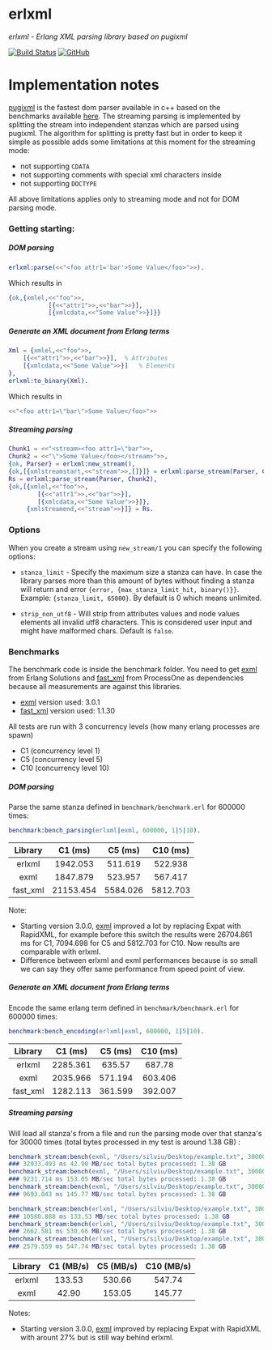 # erlxml

*erlxml - Erlang XML parsing library based on pugixml*

[![Build Status](https://travis-ci.com/silviucpp/erlxml.svg?branch=master)](https://travis-ci.com/github/silviucpp/erlxml)
[![GitHub](https://img.shields.io/github/license/silviucpp/erlxml)](https://github.com/silviucpp/erlxml/blob/master/LICENSE)

# Implementation notes

[pugixml][1] is the fastest dom parser available in c++ based on the benchmarks available [here][2]. The streaming parsing is implemented by 
splitting the stream into independent stanzas which are parsed using pugixml. The algorithm for splitting is pretty fast but in order to keep it simple as possible 
adds some limitations at this moment for the streaming mode:

- not supporting `CDATA`
- not supporting comments with special xml characters inside
- not supporting `DOCTYPE`

All above limitations applies only to streaming mode and not for DOM parsing mode. 

### Getting starting:

##### DOM parsing

```erlang
erlxml:parse(<<"<foo attr1='bar'>Some Value</foo>">>).
```

Which results in

```erlang
{ok,{xmlel,<<"foo">>,
           [{<<"attr1">>,<<"bar">>}],
           [{xmlcdata,<<"Some Value">>}]}}
```           

##### Generate an XML document from Erlang terms

```erlang
Xml = {xmlel,<<"foo">>,
    [{<<"attr1">>,<<"bar">>}],  % Attributes
    [{xmlcdata,<<"Some Value">>}]   % Elements
},
erlxml:to_binary(Xml).
```

Which results in

```erlang
<<"<foo attr1=\"bar\">Some Value</foo>">>
```

##### Streaming parsing

```erlang
Chunk1 = <<"<stream><foo attr1=\"bar">>,
Chunk2 = <<"\">Some Value</foo></stream>">>,
{ok, Parser} = erlxml:new_stream(),
{ok,[{xmlstreamstart,<<"stream">>,[]}]} = erlxml:parse_stream(Parser, Chunk1),
Rs = erlxml:parse_stream(Parser, Chunk2),
{ok,[{xmlel,<<"foo">>,
        [{<<"attr1">>,<<"bar">>}],
        [{xmlcdata,<<"Some Value">>}]},
     {xmlstreamend,<<"stream">>}]} = Rs.
```

### Options 

When you create a stream using `new_stream/1` you can specify the following options:

- `stanza_limit` - Specify the maximum size a stanza can have. In case the library parses more than this amount of bytes 
without finding a stanza will return and error `{error, {max_stanza_limit_hit, binary()}}`. Example: `{stanza_limit, 65000}`. By default is 0 which means unlimited.

- `strip_non_utf8` - Will strip from attributes values and node values elements all invalid utf8 characters. This is considered 
user input and might have malformed chars. Default is `false`.

### Benchmarks

The benchmark code is inside the benchmark folder. You need to get [exml][3] from Erlang Solutions and [fast_xml][4] from ProcessOne as dependencies 
because all measurements are against this libraries. 

- [exml][3] version used: 3.0.1
- [fast_xml][4] version used: 1.1.30

All tests are run with 3 concurrency levels (how many erlang processes are spawn)

- C1 (concurrency level 1)
- C5 (concurrency level 5)
- C10 (concurrency level 10)

##### DOM parsing

Parse the same stanza defined in `benchmark/benchmark.erl` for 600000 times:

``` erlang
benchmark:bench_parsing(erlxml|exml, 600000, 1|5|10).
```

| Library    | C1 (ms)      |   C5 (ms) | C10 (ms)  |
|:----------:|:------------:|:---------:|:---------:|
| erlxml     |  1942.053    |  511.619  |  522.938  |
| exml       |  1847.879    |  523.957  |  567.417  |
| fast_xml   | 21153.454    | 5584.026  | 5812.703  |

Note: 

- Starting version 3.0.0, [exml][3] improved a lot by replacing Expat with RapidXML, for example before this switch the results
were 26704.861 ms for C1, 7094.698 for C5 and 5812.703 for C10. Now results are comparable with erlxml.
- Difference between erlxml and exml performances because is so small we can say they offer same performance from speed point of view.

##### Generate an XML document from Erlang terms

Encode the same erlang term defined in `benchmark/benchmark.erl` for 600000 times:

``` erlang
benchmark:bench_encoding(erlxml|exml, 600000, 1|5|10).
```

| Library    | C1 (ms)      |   C5 (ms) | C10 (ms)  |
|:----------:|:------------:|:---------:|:---------:|
| erlxml     | 2285.361     |  635.57   |   687.78  |
| exml       | 2035.966     |  571.194  |  603.406  |
| fast_xml   | 1282.113     |  361.599  |  392.007  |

##### Streaming parsing

Will load all stanza's from a file and run the parsing mode over that stanza's for 30000 times (total bytes processed in 
my test is around 1.38 GB) :

```erlang
benchmark_stream:bench(exml, "/Users/silviu/Desktop/example.txt", 30000, 1).
### 32933.493 ms 42.90 MB/sec total bytes processed: 1.38 GB
benchmark_stream:bench(exml, "/Users/silviu/Desktop/example.txt", 30000, 5).
### 9231.714 ms 153.05 MB/sec total bytes processed: 1.38 GB
benchmark_stream:bench(exml, "/Users/silviu/Desktop/example.txt", 30000, 10).
### 9693.043 ms 145.77 MB/sec total bytes processed: 1.38 GB

benchmark_stream:bench(erlxml, "/Users/silviu/Desktop/example.txt", 30000, 1). 
### 10580.888 ms 133.53 MB/sec total bytes processed: 1.38 GB
benchmark_stream:bench(erlxml, "/Users/silviu/Desktop/example.txt", 30000, 5).
### 2662.581 ms 530.66 MB/sec total bytes processed: 1.38 GB
benchmark_stream:bench(erlxml, "/Users/silviu/Desktop/example.txt", 30000, 10).
### 2579.559 ms 547.74 MB/sec total bytes processed: 1.38 GB
```

| Library    | C1 (MB/s)      |   C5 (MB/s) | C10 (MB/s)  |
|:----------:|:--------------:|:-----------:|:-----------:|
| erlxml     | 133.53         |  530.66     |  547.74     |
| exml       |  42.90         |  153.05     |  145.77     |

Notes:

- Starting version 3.0.0, [exml][3] improved by replacing Expat with RapidXML with arount 27% but is still way behind erlxml.


[1]:http://pugixml.org
[2]:http://pugixml.org/benchmark.html
[3]:https://github.com/esl/exml
[4]:https://github.com/processone/fast_xml
